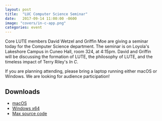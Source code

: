 ```yaml
---
layout: post
title:  "LUC Computer Science Seminar"
date:   2017-09-14 11:00:00 -0600
image: "covers/in-c-app.png"
categories: event
---
```


Core LUTE members David Wetzel and Griffin Moe are giving a seminar today for
the Computer Science department. The seminar is on Loyola's Lakeshore Campus in
Cuneo Hall, room 324, at 4:15pm. David and Griffin will be discussing the formation of LUTE,
the philosophy of LUTE, and the timeless impact of Terry Riley's *In C*.

If you are planning attending, please bring a laptop running either macOS or Windows.
We are looking for audience participation!

## Downloads

* [macOS](https://github.com/loyola-university-tech-ensemble/InC/releases/download/v1.0.3/In.C.for.Mac.1.0.4.dmg)
* [Windows x64](https://github.com/loyola-university-tech-ensemble/InC/releases/download/v1.0.3/InC_App_Winx64.zip)
* [Max source code](https://github.com/loyola-university-tech-ensemble/InC/archive/v1.0.3.zip)
